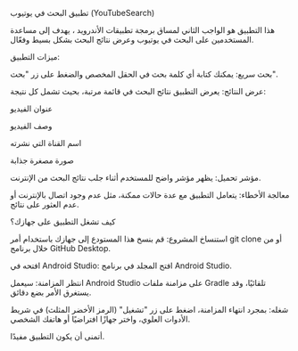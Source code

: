 تطبيق البحث في يوتيوب (YouTubeSearch)

هذا التطبيق هو الواجب الثاني لمساق برمجة تطبيقات الأندرويد ، يهدف إلى مساعدة المستخدمين على البحث في يوتيوب وعرض نتائج البحث بشكل بسيط وفعّال.

ميزات التطبيق:

بحث سريع: يمكنك كتابة أي كلمة بحث في الحقل المخصص والضغط على زر "بحث".

عرض النتائج: يعرض التطبيق نتائج البحث في قائمة مرتبة، بحيث تشمل كل نتيجة:

عنوان الفيديو

وصف الفيديو

اسم القناة التي نشرته

صورة مصغرة جذابة

مؤشر تحميل: يظهر مؤشر واضح للمستخدم أثناء جلب نتائج البحث من الإنترنت.

معالجة الأخطاء: يتعامل التطبيق مع عدة حالات ممكنة، مثل عدم وجود اتصال بالإنترنت أو عدم العثور على نتائج.

كيف تشغل التطبيق على جهازك؟

استنساخ المشروع: قم بنسخ هذا المستودع إلى جهازك باستخدام أمر git clone أو من خلال برنامج GitHub Desktop.

افتحه في Android Studio: افتح المجلد في برنامج Android Studio.

انتظر المزامنة: سيعمل Android Studio على مزامنة ملفات Gradle تلقائيًا، وقد يستغرق الأمر بضع دقائق.

شغله: بمجرد انتهاء المزامنة، اضغط على زر "تشغيل" (الرمز الأخضر المثلث) في شريط الأدوات العلوي، واختر جهازًا افتراضيًا أو هاتفك الشخصي.

أتمنى أن يكون التطبيق مفيدًا.
